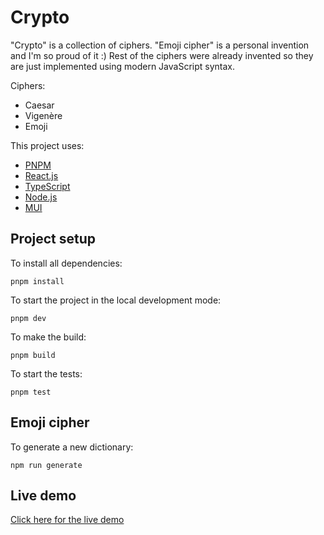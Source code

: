 # Crypto

"Crypto" is a collection of ciphers. "Emoji cipher" is a personal invention and I'm so proud of it :)
Rest of the ciphers were already invented so they are just implemented using modern JavaScript syntax.

Ciphers:

- Caesar
- Vigenère
- Emoji

This project uses:

- [PNPM](https://pnpm.io/)
- [React.js](https://reactjs.org/)
- [TypeScript](https://www.typescriptlang.org/)
- [Node.js](https://nodejs.org/en/)
- [MUI](https://mui.com/)

## Project setup

To install all dependencies:

`pnpm install`

To start the project in the local development mode:

`pnpm dev`

To make the build:

`pnpm build`

To start the tests:

`pnpm test`

## Emoji cipher

To generate a new dictionary:

`npm run generate`

## Live demo

[Click here for the live demo](https://bbtools-crypto.netlify.app/)
